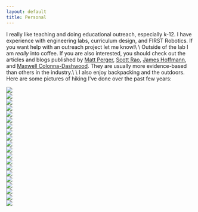 ```yaml
---
layout: default
title: Personal
---
```


I really like teaching and doing educational outreach, especially k-12. I have experience 
with engineering labs, curriculum design, and FIRST Robotics.
If you want help with an outreach project let me know!\\
\\
Outside of the lab I am *really* into coffee. If you are also interested,
you should check out the articles and blogs published by 
[Matt Perger](https://baristahustle.com/pages/resources),
[Scott Rao](https://scottrao.com),
[James Hoffmann](https://jimseven.com), and
[Maxwell Colonna-Dashwood](https://colonnacoffee.com/pages/labs). They are usually
more evidence-based than others in the industry.\\
\\
I also  enjoy backpacking and the outdoors. Here are some pictures of hiking I've
done over the past few years:

<div id="gc-slideshow">
	<div>
		<img src="img/pics/00.jpg">
	</div>
	<div>
		<img src="img/pics/02.jpg">
	</div>
	<div>
		<img src="img/pics/04.jpg">
	</div>
	<div>
		<img src="img/pics/05.jpg">
	</div>
	<div>
		<img src="img/pics/06.jpg">
	</div>
	<div>
		<img src="img/pics/08.jpg">
	</div>
	<div>
		<img src="img/pics/09.jpg">
	</div>
	<div>
		<img src="img/pics/10.jpg">
	</div>
	<div>
		<img src="img/pics/11.jpg">
	</div>
	<div>
		<img src="img/pics/13.jpg">
	</div>
	<div>
		<img src="img/pics/14.jpg">
	</div>
	<div>
		<img src="img/pics/15.jpg">
	</div>
	<div>
		<img src="img/pics/16.jpg">
	</div> 
	<div>
		<img src="img/pics/17.jpg">
	</div> 
	<div>
		<img src="img/pics/18.jpg">
	</div> 
	<div>
		<img src="img/pics/19.jpg">
	</div> 
	<div>
		<img src="img/pics/20.jpg">
	</div> 
	<div>
		<img src="img/pics/21.jpg">
	</div> 
	<div>
		<img src="img/pics/22.jpg">
	</div> 
	<div>
		<img src="img/pics/23.jpg">
	</div> 
</div>
